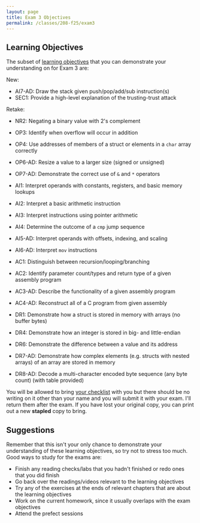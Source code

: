 ```yaml
---
layout: page
title: Exam 3 Objectives
permalink: /classes/208-f25/exam3
---
```


## Learning Objectives

The subset of [learning objectives](exams-overview) that you can demonstrate your understanding on for Exam 3 are:

New:
* AI7-AD: Draw the stack given push/pop/add/sub instruction(s)
* SEC1: Provide a high-level explanation of the trusting-trust attack

Retake:
* NR2: Negating a binary value with 2's complement
* OP3: Identify when overflow will occur in addition
* OP4: Use addresses of members of a struct or elements in a `char` array correctly
* OP6-AD: Resize a value to a larger size (signed or unsigned)
* OP7-AD: Demonstrate the correct use of `&` and `*` operators

* AI1: Interpret operands with constants, registers, and basic memory lookups
* AI2: Interpret a basic arithmetic instruction
* AI3: Interpret instructions using pointer arithmetic
* AI4: Determine the outcome of a `cmp` jump sequence
* AI5-AD: Interpret operands with offsets, indexing, and scaling
* AI6-AD: Interpret `mov` instructions

* AC1: Distinguish between recursion/looping/branching
* AC2: Identify parameter count/types and return type of a given assembly program
* AC3-AD: Describe the functionality of a given assembly program
* AC4-AD: Reconstruct all of a C program from given assembly

* DR1: Demonstrate how a struct is stored in memory with arrays (no buffer bytes)
* DR4: Demonstrate how an integer is stored in big- and little-endian
* DR6: Demonstrate the difference between a value and its address
* DR7-AD: Demonstrate how complex elements (e.g. structs with nested arrays) of an array are stored in memory
* DR8-AD: Decode a multi-character encoded byte sequence (any byte count) (with table provided)



You will be allowed to bring [your checklist](https://docs.google.com/document/d/1HaqG8Pgep0ZP7_FAvRT-354Mq3HxXsUSIjUOLqgBSYM/edit?usp=sharing) with you but there should be no writing on it other than your name and you will submit it with your exam. I'll return them after the exam.  If you have lost your original copy, you can print out a new **stapled** copy to bring.

## Suggestions
Remember that this isn't your only chance to demonstrate your understanding of these learning objectives, so try not to stress too much.
Good ways to study for the exams are:
* Finish any reading checks/labs that you hadn't finished or redo ones that you did finish
* Go back over the readings/videos relevant to the learning objectives
* Try any of the exercises at the ends of relevant chapters that are about the learning objectives
* Work on the current homework, since it usually overlaps with the exam objectives
* Attend the prefect sessions